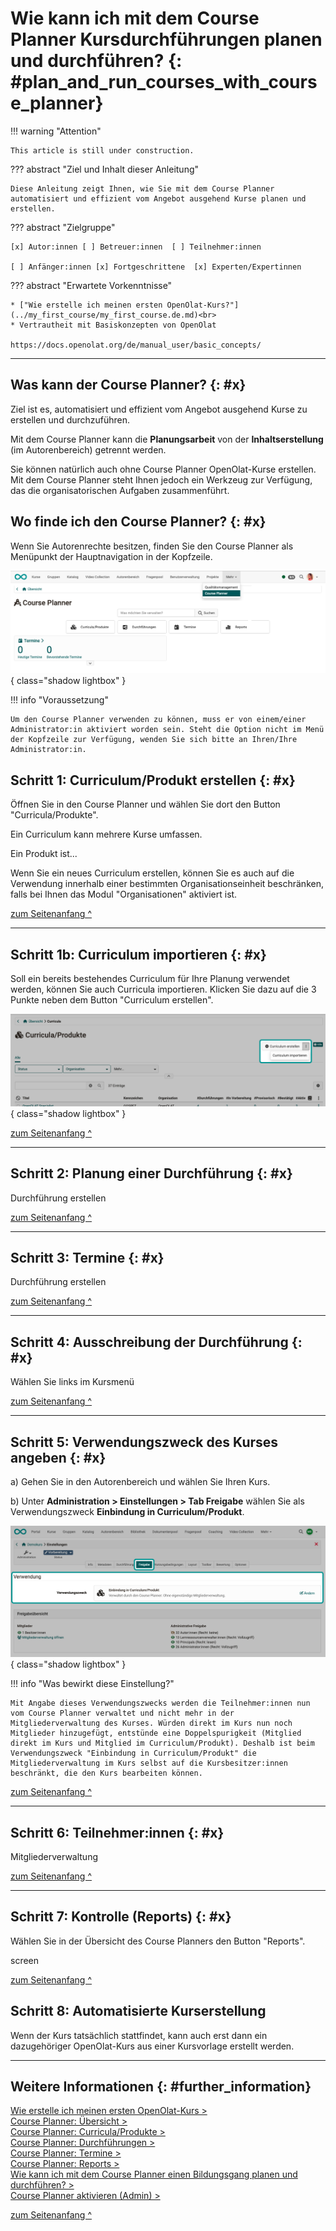 # Wie kann ich mit dem Course Planner Kursdurchführungen planen und durchführen? {: #plan_and_run_courses_with_course_planner}


!!! warning "Attention"

    This article is still under construction.



??? abstract "Ziel und Inhalt dieser Anleitung"

    Diese Anleitung zeigt Ihnen, wie Sie mit dem Course Planner automatisiert und effizient vom Angebot ausgehend Kurse planen und erstellen.

??? abstract "Zielgruppe"

    [x] Autor:innen [ ] Betreuer:innen  [ ] Teilnehmer:innen

    [ ] Anfänger:innen [x] Fortgeschrittene  [x] Experten/Expertinnen


??? abstract "Erwartete Vorkenntnisse"

    * ["Wie erstelle ich meinen ersten OpenOlat-Kurs?"](../my_first_course/my_first_course.de.md)<br>
    * Vertrautheit mit Basiskonzepten von OpenOlat

    https://docs.openolat.org/de/manual_user/basic_concepts/


---


## Was kann der Course Planner? {: #x}

Ziel ist es, automatisiert und effizient vom Angebot ausgehend Kurse zu erstellen und durchzuführen.

Mit dem Course Planner kann die **Planungsarbeit** von der **Inhaltserstellung** (im Autorenbereich) getrennt werden.

Sie können natürlich auch ohne Course Planner OpenOlat-Kurse erstellen. Mit dem Course Planner steht Ihnen jedoch ein Werkzeug zur Verfügung, das die organisatorischen Aufgaben zusammenführt.



##  Wo finde ich den Course Planner? {: #x}

Wenn Sie Autorenrechte besitzen, finden Sie den Course Planner als Menüpunkt der Hauptnavigation in der Kopfzeile.  

![course_planner_menu_v1_de.png](assets/course_planner_menu_v1_de.png){ class="shadow lightbox" }  


!!! info "Voraussetzung"

    Um den Course Planner verwenden zu können, muss er von einem/einer Administrator:in aktiviert worden sein. Steht die Option nicht im Menü der Kopfzeile zur Verfügung, wenden Sie sich bitte an Ihren/Ihre Administrator:in.



## Schritt 1: Curriculum/Produkt erstellen  {: #x}

Öffnen Sie in den Course Planner und wählen Sie dort den Button "Curricula/Produkte".

Ein Curriculum kann mehrere Kurse umfassen. 

Ein Produkt ist...

Wenn Sie ein neues Curriculum erstellen, können Sie es auch auf die Verwendung innerhalb einer bestimmten Organisationseinheit beschränken, falls bei Ihnen das Modul "Organisationen" aktiviert ist.  

[zum Seitenanfang ^](#plan_and_run_courses_with_course_planner)

---

## Schritt 1b: Curriculum importieren  {: #x}

Soll ein bereits bestehendes Curriculum für Ihre Planung verwendet werden, können Sie auch Curricula importieren. Klicken Sie dazu auf die 3 Punkte neben dem Button "Curriculum erstellen".

![course_planner_curriculum_import_v1_de.png](assets/course_planner_curriculum_import_v1_de.png){ class="shadow lightbox" }  


[zum Seitenanfang ^](#plan_and_run_courses_with_course_planner)

---

## Schritt 2: Planung einer Durchführung {: #x}

Durchführung erstellen


[zum Seitenanfang ^](#plan_and_run_courses_with_course_planner)

---

## Schritt 3: Termine {: #x}

Durchführung erstellen


[zum Seitenanfang ^](#plan_and_run_courses_with_course_planner)

---

## Schritt 4: Ausschreibung der Durchführung  {: #x}

Wählen Sie links im Kursmenü  

[zum Seitenanfang ^](#plan_and_run_courses_with_course_planner)

---

## Schritt 5: Verwendungszweck des Kurses angeben {: #x}
  
a) Gehen Sie in den Autorenbereich und wählen Sie Ihren Kurs.

b) Unter **Administration > Einstellungen > Tab Freigabe** wählen Sie als Verwendungszweck **Einbindung in Curriculum/Produkt**.

![course_planner_course_share_embeding_v1_de.png](assets/course_planner_course_share_embeding_v1_de.png){ class="shadow lightbox" } 

!!! info "Was bewirkt diese Einstellung?"

    Mit Angabe dieses Verwendungszwecks werden die Teilnehmer:innen nun vom Course Planner verwaltet und nicht mehr in der Mitgliederverwaltung des Kurses. Würden direkt im Kurs nun noch Mitglieder hinzugefügt, entstünde eine Doppelspurigkeit (Mitglied direkt im Kurs und Mitglied im Curriculum/Produkt). Deshalb ist beim Verwendungszweck "Einbindung in Curriculum/Produkt" die Mitgliederverwaltung im Kurs selbst auf die Kursbesitzer:innen beschränkt, die den Kurs bearbeiten können.

[zum Seitenanfang ^](#plan_and_run_courses_with_course_planner)

---

## Schritt 6: Teilnehmer:innen {: #x}
  
Mitgliederverwaltung



[zum Seitenanfang ^](#plan_and_run_courses_with_course_planner)

---

## Schritt 7: Kontrolle (Reports) {: #x}
  
Wählen Sie in der Übersicht des Course Planners den Button "Reports".

screen

[zum Seitenanfang ^](#plan_and_run_courses_with_course_planner)


## Schritt 8: Automatisierte Kurserstellung

Wenn der Kurs tatsächlich stattfindet, kann auch erst dann ein dazugehöriger OpenOlat-Kurs aus einer Kursvorlage erstellt werden.


---



## Weitere Informationen {: #further_information}

[Wie erstelle ich meinen ersten OpenOlat-Kurs >](../my_first_course/my_first_course.de.md)<br>
[Course Planner: Übersicht >](../../manual_user/area_modules/Course_Planner.de.md)<br>
[Course Planner: Curricula/Produkte >](../../manual_user/area_modules/Course_Planner_Products.de.md)<br>
[Course Planner: Durchführungen >](../../manual_user/area_modules/Course_Planner_Implementations.de.md)<br>
[Course Planner: Termine >](../../manual_user/area_modules/Course_Planner_Events.de.md)<br>
[Course Planner: Reports >](../../manual_user/area_modules/Course_Planner_Reports.de.md)<br>
[Wie kann ich mit dem Course Planner einen Bildungsgang planen und durchführen? >](../course_planner_curriculum/course_planner_curriculum.de.md)<br>
[Course Planner aktivieren (Admin) >](../../manual_admin/administration/Modules_Course_Planner.de.md)<br>

[zum Seitenanfang ^](#plan_and_run_courses_with_course_planner)

